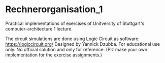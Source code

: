 # Rechnerorganisation_1
Practical implementations of exercises of Unitversity of Stuttgart's computer-architecture 1 lecture.

The circuit simulations are done using Logic Circuit as software: https://logiccircuit.org/
Designed by Yannick Dzubba. For educational use only.
No official solution and only for reference.
(Plz make your own implementation for the exercise assignments.)
